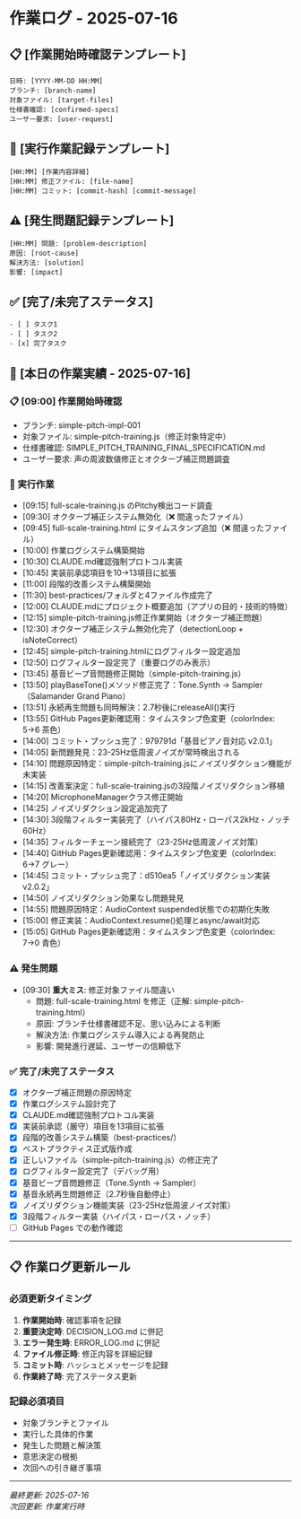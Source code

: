# 作業ログ - 2025-07-16

## 📋 [作業開始時確認テンプレート]
```
日時: [YYYY-MM-DD HH:MM]
ブランチ: [branch-name]
対象ファイル: [target-files]
仕様書確認: [confirmed-specs]
ユーザー要求: [user-request]
```

## 🔧 [実行作業記録テンプレート]
```
[HH:MM] [作業内容詳細]
[HH:MM] 修正ファイル: [file-name]
[HH:MM] コミット: [commit-hash] [commit-message]
```

## ⚠️ [発生問題記録テンプレート]
```
[HH:MM] 問題: [problem-description]
原因: [root-cause]
解決方法: [solution]
影響: [impact]
```

## ✅ [完了/未完了ステータス]
```
- [ ] タスク1
- [ ] タスク2
- [x] 完了タスク
```

## 📝 [本日の作業実績 - 2025-07-16]

### 📋 [09:00] 作業開始時確認
- ブランチ: simple-pitch-impl-001
- 対象ファイル: simple-pitch-training.js（修正対象特定中）
- 仕様書確認: SIMPLE_PITCH_TRAINING_FINAL_SPECIFICATION.md
- ユーザー要求: 声の周波数値修正とオクターブ補正問題調査

### 🔧 実行作業
- [09:15] full-scale-training.js のPitchy検出コード調査
- [09:30] オクターブ補正システム無効化（❌ 間違ったファイル）
- [09:45] full-scale-training.html にタイムスタンプ追加（❌ 間違ったファイル）
- [10:00] 作業ログシステム構築開始
- [10:30] CLAUDE.md確認強制プロトコル実装
- [10:45] 実装前承認項目を10→13項目に拡張
- [11:00] 段階的改善システム構築開始
- [11:30] best-practices/フォルダと4ファイル作成完了
- [12:00] CLAUDE.mdにプロジェクト概要追加（アプリの目的・技術的特徴）
- [12:15] simple-pitch-training.js修正作業開始（オクターブ補正問題）
- [12:30] オクターブ補正システム無効化完了（detectionLoop + isNoteCorrect）
- [12:45] simple-pitch-training.htmlにログフィルター設定追加
- [12:50] ログフィルター設定完了（重要ログのみ表示）
- [13:45] 基音ビープ音問題修正開始（simple-pitch-training.js）
- [13:50] playBaseTone()メソッド修正完了：Tone.Synth → Sampler（Salamander Grand Piano）
- [13:51] 永続再生問題も同時解決：2.7秒後にreleaseAll()実行
- [13:55] GitHub Pages更新確認用：タイムスタンプ色変更（colorIndex: 5→6 茶色）
- [14:00] コミット・プッシュ完了：979791d「基音ピアノ音対応 v2.0.1」
- [14:05] 新問題発見：23-25Hz低周波ノイズが常時検出される
- [14:10] 問題原因特定：simple-pitch-training.jsにノイズリダクション機能が未実装
- [14:15] 改善案決定：full-scale-training.jsの3段階ノイズリダクション移植
- [14:20] MicrophoneManagerクラス修正開始
- [14:25] ノイズリダクション設定追加完了
- [14:30] 3段階フィルター実装完了（ハイパス80Hz・ローパス2kHz・ノッチ60Hz）
- [14:35] フィルターチェーン接続完了（23-25Hz低周波ノイズ対策）
- [14:40] GitHub Pages更新確認用：タイムスタンプ色変更（colorIndex: 6→7 グレー）
- [14:45] コミット・プッシュ完了：d510ea5「ノイズリダクション実装 v2.0.2」
- [14:50] ノイズリダクション効果なし問題発見
- [14:55] 問題原因特定：AudioContext suspended状態での初期化失敗
- [15:00] 修正実装：AudioContext.resume()処理とasync/await対応
- [15:05] GitHub Pages更新確認用：タイムスタンプ色変更（colorIndex: 7→0 青色）

### ⚠️ 発生問題
- [09:30] **重大ミス**: 修正対象ファイル間違い
  - 問題: full-scale-training.html を修正（正解: simple-pitch-training.html）
  - 原因: ブランチ仕様書確認不足、思い込みによる判断
  - 解決方法: 作業ログシステム導入による再発防止
  - 影響: 開発進行遅延、ユーザーの信頼低下

### ✅ 完了/未完了ステータス
- [x] オクターブ補正問題の原因特定
- [x] 作業ログシステム設計完了
- [x] CLAUDE.md確認強制プロトコル実装
- [x] 実装前承認（厳守）項目を13項目に拡張
- [x] 段階的改善システム構築（best-practices/）
- [x] ベストプラクティス正式版作成
- [x] 正しいファイル（simple-pitch-training.js）の修正完了
- [x] ログフィルター設定完了（デバッグ用）
- [x] 基音ビープ音問題修正（Tone.Synth → Sampler）
- [x] 基音永続再生問題修正（2.7秒後自動停止）
- [x] ノイズリダクション機能実装（23-25Hz低周波ノイズ対策）
- [x] 3段階フィルター実装（ハイパス・ローパス・ノッチ）
- [ ] GitHub Pages での動作確認

---

## 📋 作業ログ更新ルール

### 必須更新タイミング
1. **作業開始時**: 確認事項を記録
2. **重要決定時**: DECISION_LOG.md に併記
3. **エラー発生時**: ERROR_LOG.md に併記
4. **ファイル修正時**: 修正内容を詳細記録
5. **コミット時**: ハッシュとメッセージを記録
6. **作業終了時**: 完了ステータス更新

### 記録必須項目
- 対象ブランチとファイル
- 実行した具体的作業
- 発生した問題と解決策
- 意思決定の根拠
- 次回への引き継ぎ事項

---

*最終更新: 2025-07-16*  
*次回更新: 作業実行時*